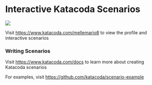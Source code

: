 # Interactive Katacoda Scenarios

[![](http://shields.katacoda.com/katacoda/mellemario8/count.svg)](https://www.katacoda.com/mellemario8 "Get your profile on Katacoda.com")

Visit https://www.katacoda.com/mellemario8 to view the profile and interactive scenarios

### Writing Scenarios
Visit https://www.katacoda.com/docs to learn more about creating Katacoda scenarios

For examples, visit https://github.com/katacoda/scenario-example
